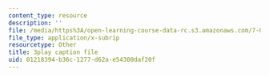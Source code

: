 ```yaml
---
content_type: resource
description: ''
file: /media/https%3A/open-learning-course-data-rc.s3.amazonaws.com/7-05-general-biochemistry-spring-2020/01218394b36c1277d62ae54300daf20f_t0eXy4RKEys.srt
file_type: application/x-subrip
resourcetype: Other
title: 3play caption file
uid: 01218394-b36c-1277-d62a-e54300daf20f
---
```

